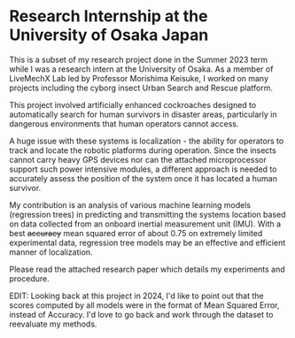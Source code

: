 # Research Internship at the University of Osaka Japan
This is a subset of my research project done in the Summer 2023 term while I was a research intern at the University of Osaka. As a member of LiveMechX Lab led by Professor Morishima Keisuke, I worked on many projects including the cyborg insect Urban Search and Rescue platform.  

This project involved artificially enhanced cockroaches designed to automatically search for human survivors in disaster areas, particularly in dangerous environments that human operators cannot access.  

A huge issue with these systems is localization - the ability for operators to track and locate the robotic platforms during operation. Since the insects cannot carry heavy GPS devices nor can the attached microprocessor support such power intensive modules, a different approach is needed to accurately assess the position of the system once it has located a human survivor.  

My contribution is an analysis of various machine learning models (regression trees) in predicting and transmitting the systems location based on data collected from an onboard inertial measurement unit (IMU). With a best ~~accuracy~~ mean squared error of about 0.75 on extremely limited experimental data, regression tree models may be an effective and efficient manner of localization.  

Please read the attached research paper which details my experiments and procedure.  

EDIT: Looking back at this project in 2024, I'd like to point out that the scores computed by all models were in the format of Mean Squared Error, instead of Accuracy. I'd love to go back and work through the dataset to reevaluate my methods.
